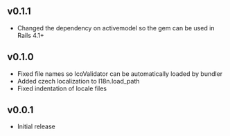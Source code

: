 ## v0.1.1

* Changed the dependency on activemodel so the gem can be used in Rails 4.1+

## v0.1.0

* Fixed file names so IcoValidator can be automatically loaded by bundler
* Added czech localization to I18n.load_path
* Fixed indentation of locale files

## v0.0.1

* Initial release
